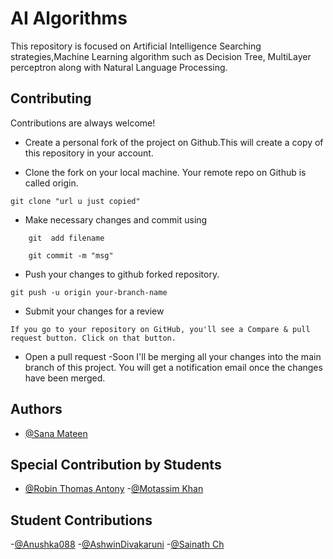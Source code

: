 
# AI Algorithms 
This repository is focused on Artificial Intelligence Searching strategies,Machine Learning algorithm such as Decision Tree, MultiLayer perceptron along with Natural Language Processing.







## Contributing

Contributions are always welcome!

- Create a personal fork of the project on Github.This will create a copy of this repository in your account.

- Clone the fork on your local machine. Your remote repo on Github is called origin.
 
 ```
 git clone "url u just copied"
 ```

- Make necessary changes and commit using
``` 
    git  add filename
```
```
    git commit -m "msg"
```
- Push your changes to github forked repository.
```
git push -u origin your-branch-name
```
- Submit your changes for a review
```
If you go to your repository on GitHub, you'll see a Compare & pull request button. Click on that button.
```
- Open a pull request
-Soon I'll be merging all your changes into the main branch of this project. You will get a notification email once the changes have been merged.




## Authors
- [@Sana Mateen](https://github.com/mssanamateen)

## Special Contribution by Students
- [@Robin Thomas Antony](https://github.com/Rt1818)
-[@Motassim Khan](https://github.com/motassimkhan)

## Student Contributions
-[@Anushka088](https://github.com/Anushka088)
-[@AshwinDivakaruni](https://github.com/Divk-Ashwin)
-[@Sainath Ch](https://github.com/sainathch45)

